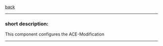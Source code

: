 [back](../components.md)
<hr>

### short description:
This component configures the ACE-Modification

<hr>
